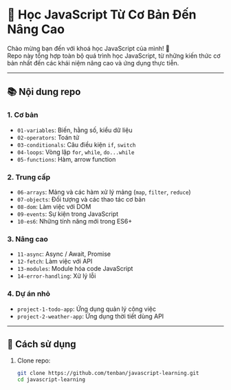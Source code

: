 # 🧠 Học JavaScript Từ Cơ Bản Đến Nâng Cao

Chào mừng bạn đến với khoá học JavaScript của mình! 🎉  
Repo này tổng hợp toàn bộ quá trình học JavaScript, từ những kiến thức cơ bản nhất đến các khái niệm nâng cao và ứng dụng thực tiễn.

---

## 📚 Nội dung repo

### 1. Cơ bản
- `01-variables`: Biến, hằng số, kiểu dữ liệu
- `02-operators`: Toán tử
- `03-conditionals`: Câu điều kiện `if`, `switch`
- `04-loops`: Vòng lặp `for`, `while`, `do...while`
- `05-functions`: Hàm, arrow function

### 2. Trung cấp
- `06-arrays`: Mảng và các hàm xử lý mảng (`map`, `filter`, `reduce`)
- `07-objects`: Đối tượng và các thao tác cơ bản
- `08-dom`: Làm việc với DOM
- `09-events`: Sự kiện trong JavaScript
- `10-es6`: Những tính năng mới trong ES6+

### 3. Nâng cao
- `11-async`: Async / Await, Promise
- `12-fetch`: Làm việc với API
- `13-modules`: Module hóa code JavaScript
- `14-error-handling`: Xử lý lỗi

### 4. Dự án nhỏ
- `project-1-todo-app`: Ứng dụng quản lý công việc
- `project-2-weather-app`: Ứng dụng thời tiết dùng API

---

## 🚀 Cách sử dụng

1. Clone repo:
   ```bash
   git clone https://github.com/tenban/javascript-learning.git
   cd javascript-learning
